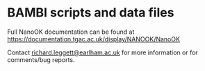 BAMBI scripts and data files
============================

Full NanoOK documentation can be found at https://documentation.tgac.ac.uk/display/NANOOK/NanoOK

Contact richard.leggett@earlham.ac.uk for more information or for comments/bug reports.
